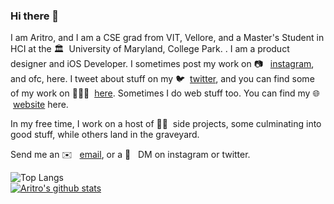 ### Hi there 👋

I am Aritro, and I am a CSE grad from VIT, Vellore, and a Master's Student in HCI at the 🏛&nbsp; University of Maryland, College Park. . I am a product designer and iOS Developer. I sometimes post my work on 📷 &nbsp; [instagram](https://www.instagram.com/not.a.coder), and ofc, here. I tweet about stuff on my 🐦 &nbsp;[twitter](https://twitter.com/aritrotwt), and you can find some of my work on 👨🏻‍💻 &nbsp;[here](https://aritro.work). Sometimes I do web stuff too. You can find my 🌐 &nbsp;[website](https://aritro.xyz) here.

In my free time, I work on a host of 🤞🏻&nbsp; side projects, some culminating into good stuff, while others land in the graveyard.

Send me an ✉️ &nbsp; [email](mailto:aritro.paul61@gmail.com), or a 💬 &nbsp; DM on instagram or twitter.

![Top Langs](https://github-readme-stats.vercel.app/api/top-langs/?username=aritropaul&hide=html&bg_color=161b22&text_color=ffffff)<br>
[![Aritro's github stats](https://github-readme-stats.vercel.app/api?username=aritropaul&bg_color=161b22&text_color=ffffff)](https://github.com/anuraghazra/github-readme-stats)
